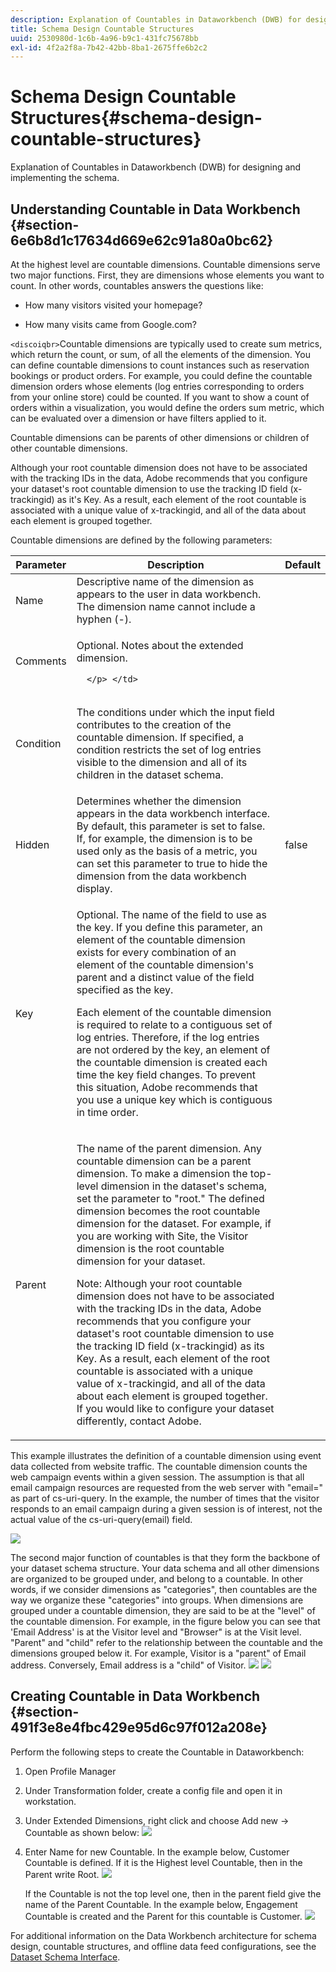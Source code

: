 ```yaml
---
description: Explanation of Countables in Dataworkbench (DWB) for designing and implementing the schema.
title: Schema Design Countable Structures
uuid: 2530980d-1c6b-4a96-b9c1-431fc75678bb
exl-id: 4f2a2f8a-7b42-42bb-8ba1-2675ffe6b2c2
---
```

# Schema Design Countable Structures{#schema-design-countable-structures}

Explanation of Countables in Dataworkbench (DWB) for designing and implementing the schema.

## Understanding Countable in Data Workbench {#section-6e6b8d1c17634d669e62c91a80a0bc62}

At the highest level are countable dimensions. Countable dimensions serve two major functions. First, they are dimensions whose elements you want to count. In other words, countables answers the questions like:

* How many visitors visited your homepage?

* How many visits came from Google.com?

`<discoiqbr>`Countable dimensions are typically used to create sum metrics, which return the count, or sum, of all the elements of the dimension. You can define countable dimensions to count instances such as reservation bookings or product orders. For example, you could define the countable dimension orders whose elements (log entries corresponding to orders from your online store) could be counted. If you want to show a count of orders within a visualization, you would define the orders sum metric, which can be evaluated over a dimension or have filters applied to it.

Countable dimensions can be parents of other dimensions or children of other countable dimensions.

Although your root countable dimension does not have to be associated with the tracking IDs in the data, Adobe recommends that you configure your dataset's root countable dimension to use the tracking ID field (x-trackingid) as it's Key. As a result, each element of the root countable is associated with a unique value of x-trackingid, and all of the data about each element is grouped together.

Countable dimensions are defined by the following parameters: 

<table id="table_5E00B72CFDD645368ADCC25AB9B5E53D"> 
 <thead> 
  <tr> 
   <th colname="col1" class="entry"> Parameter </th> 
   <th colname="col2" class="entry"> Description </th> 
   <th colname="col3" class="entry"> Default </th> 
  </tr>
 </thead>
 <tbody> 
  <tr> 
   <td colname="col1"> Name </td> 
   <td colname="col2"> Descriptive name of the dimension as appears to the user in data workbench. The dimension name cannot include a hyphen (-). </td> 
   <td colname="col3"> </td> 
  </tr> 
  <tr> 
   <td colname="col1"> <p>Comments </p> </td> 
   <td colname="col2"> <p>Optional. Notes about the extended dimension.
     
      </p> </td> 
   <td colname="col3"> </td> 
  </tr> 
  <tr> 
   <td colname="col1"> <p>Condition </p> </td> 
   <td colname="col2"> <p>The conditions under which the input field contributes to the creation of the countable dimension. If specified, a condition restricts the set of log entries visible to the dimension and all of its children in the dataset schema. </p> </td> 
   <td colname="col3"> </td> 
  </tr> 
  <tr> 
   <td colname="col1"> Hidden </td> 
   <td colname="col2"> Determines whether the dimension appears in the data workbench interface. By default, this parameter is set to false. If, for example, the dimension is to be used only as the basis of a metric, you can set this parameter to true to hide the dimension from the data workbench display. </td> 
   <td colname="col3"> false </td> 
  </tr> 
  <tr> 
   <td colname="col1"> Key </td> 
   <td colname="col2"> <p>Optional. The name of the field to use as the key. If you define this parameter, an element of the countable dimension exists for every combination of an element of the countable dimension's parent and a distinct value of the field specified as the key. </p> <p>Each element of the countable dimension is required to relate to a contiguous set of log entries. Therefore, if the log entries are not ordered by the key, an element of the countable dimension is created each time the key field changes. To prevent this situation, Adobe recommends that you use a unique key which is contiguous in time order. </p> </td> 
   <td colname="col3"> </td> 
  </tr> 
  <tr> 
   <td colname="col1"> Parent </td> 
   <td colname="col2"> <p> The name of the parent dimension. Any countable dimension can be a parent dimension. To make a dimension the top-level dimension in the dataset's schema, set the parameter to "root." The defined dimension becomes the root countable dimension for the dataset. For example, if you are working with Site, the Visitor dimension is the root countable dimension for your dataset. </p> <p>Note: Although your root countable dimension does not have to be associated with the tracking IDs in the data, Adobe recommends that you configure your dataset's root countable dimension to use the tracking ID field (x-trackingid) as its Key. As a result, each element of the root countable is associated with a unique value of x-trackingid, and all of the data about each element is grouped together. If you would like to configure your dataset differently, contact Adobe. </p> </td> 
   <td colname="col3"> </td> 
  </tr> 
 </tbody> 
</table>

This example illustrates the definition of a countable dimension using event data collected from website traffic. The countable dimension counts the web campaign events within a given session. The assumption is that all email campaign resources are requested from the web server with "email=" as part of cs-uri-query. In the example, the number of times that the visitor responds to an email campaign during a given session is of interest, not the actual value of the cs-uri-query(email) field. 

![](assets/dwb_impl_arch_1.png)

The second major function of countables is that they form the backbone of your dataset schema structure. Your data schema and all other dimensions are organized to be grouped under, and belong to a countable. In other words, if we consider dimensions as "categories", then countables are the way we organize these "categories" into groups. 
When dimensions are grouped under a countable dimension, they are said to be at the "level" of the countable dimension. For example, in the figure below you can see that 'Email Address' is at the Visitor level and "Browser" is at the Visit level. "Parent" and "child" refer to the relationship between the countable and the dimensions grouped below it. For example, Visitor is a "parent" of Email address. Conversely, Email address is a "child" of Visitor. ![](assets/dwb_impl_arch_2.png) ![](assets/dwb_impl_arch_3.png)

## Creating Countable in Data Workbench {#section-491f3e8e4fbc429e95d6c97f012a208e}

Perform the following steps to create the Countable in Dataworkbench:

1. Open Profile Manager 
1. Under Transformation folder, create a config file and open it in workstation. 
1. Under Extended Dimensions, right click and choose Add new -> Countable as shown below: ![](assets/dwb_impl_arch_4.png)

1. Enter Name for new Countable. In the example below, Customer Countable is defined. If it is the Highest level Countable, then in the Parent write Root. ![](assets/dwb_impl_arch_5.png)

   If the Countable is not the top level one, then in the parent field give the name of the Parent Countable. In the example below, Engagement Countable is created and the Parent for this countable is Customer. ![](assets/dwb_impl_arch_5.png)

For additional information on the Data Workbench architecture for schema design, countable structures, and offline data feed configurations, see the [Dataset Schema Interface](https://docs.adobe.com/content/help/en/data-workbench/using/client/admin-ui/c-dtst-sch-intrf.html).
